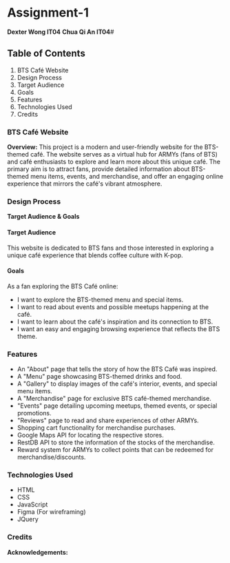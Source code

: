 # Assignment-1
**Dexter Wong IT04**
**Chua Qi An IT04**#

## Table of Contents
1. BTS Café Website
2. Design Process
3. Target Audience
4. Goals
5. Features
6. Technologies Used
7. Credits

### BTS Café Website
**Overview:** This project is a modern and user-friendly website for the BTS-themed café. The website serves as a virtual hub for ARMYs (fans of BTS) and café enthusiasts to explore and learn more about this unique café. The primary aim is to attract fans, provide detailed information about BTS-themed menu items, events, and merchandise, and offer an engaging online experience that mirrors the café's vibrant atmosphere.

### Design Process
**Target Audience & Goals**

#### Target Audience
This website is dedicated to BTS fans and those interested in exploring a unique café experience that blends coffee culture with K-pop.

#### Goals
As a fan exploring the BTS Café online:
- I want to explore the BTS-themed menu and special items.
- I want to read about events and possible meetups happening at the café.
- I want to learn about the café's inspiration and its connection to BTS.
- I want an easy and engaging browsing experience that reflects the BTS theme.

### Features
- An "About" page that tells the story of how the BTS Café was inspired.
- A "Menu" page showcasing BTS-themed drinks and food.
- A "Gallery" to display images of the café's interior, events, and special menu items.
- A "Merchandise" page for exclusive BTS café-themed merchandise.
- "Events" page detailing upcoming meetups, themed events, or special promotions.
- "Reviews" page to read and share experiences of other ARMYs.
- Shopping cart functionality for merchandise purchases.
- Google Maps API for locating the respective stores.
- RestDB API to store the information of the stocks of the merchandise.
- Reward system for ARMYs to collect points that can be redeemed for merchandise/discounts.

### Technologies Used
- HTML
- CSS
- JavaScript
- Figma (For wireframing)
- JQuery

### Credits
**Acknowledgements:**

